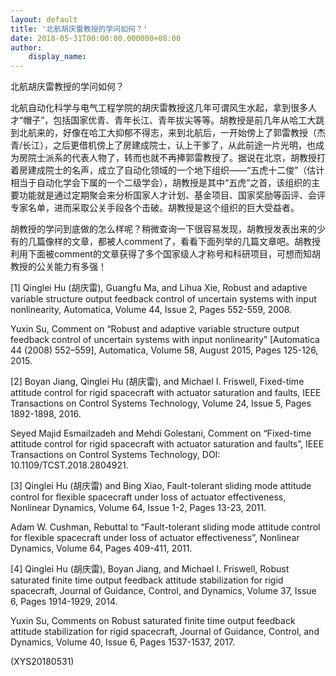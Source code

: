 ```yaml
---
layout: default
title: '北航胡庆雷教授的学问如何？'
date: 2018-05-31T00:00:00.000000+08:00
author:
    display_name: 
---
```


北航胡庆雷教授的学问如何？

北航自动化科学与电气工程学院的胡庆雷教授这几年可谓风生水起，拿到很多人才“帽子”，包括国家优青、青年长江、青年拔尖等等。胡教授是前几年从哈工大跳到北航来的，好像在哈工大抑郁不得志，来到北航后，一开始傍上了郭雷教授（杰青/长江），之后更借机傍上了房建成院士，认上干爹了，从此前途一片光明，也成为房院士派系的代表人物了，转而也就不再捧郭雷教授了。据说在北京，胡教授打着房建成院士的名声，成立了自动化领域的一个地下组织——“五虎十二俊”（估计相当于自动化学会下属的一个二级学会），胡教授是其中“五虎”之首，该组织的主要功能就是通过定期聚会来分析国家人才计划、基金项目、国家奖励等函评、会评专家名单，进而采取公关手段各个击破。胡教授是这个组织的巨大受益者。

胡教授的学问到底做的怎么样呢？稍微查询一下很容易发现，胡教授发表出来的少有的几篇像样的文章，都被人comment了，看看下面列举的几篇文章吧。胡教授利用下面被comment的文章获得了多个国家级人才称号和科研项目，可想而知胡教授的公关能力有多强！

[1]     Qinglei Hu (胡庆雷), Guangfu Ma, and Lihua Xie, Robust and adaptive variable structure output feedback control of uncertain systems with input nonlinearity, Automatica, Volume 44, Issue 2, Pages 552-559, 2008.

Yuxin Su, Comment on “Robust and adaptive variable structure output feedback control of uncertain systems with input nonlinearity” [Automatica 44 (2008) 552–559], Automatica, Volume 58, August 2015, Pages 125-126, 2015.

[2]    Boyan Jiang, Qinglei Hu (胡庆雷), and Michael I. Friswell, Fixed-time attitude control for rigid spacecraft with actuator saturation and faults, IEEE Transactions on Control Systems Technology, Volume 24, Issue 5, Pages 1892-1898, 2016.

Seyed Majid Esmailzadeh and Mehdi Golestani, Comment on “Fixed-time attitude control for rigid spacecraft with actuator saturation and faults”, IEEE Transactions on Control Systems Technology, DOI: 10.1109/TCST.2018.2804921.

[3]     Qinglei Hu (胡庆雷) and Bing Xiao, Fault-tolerant sliding mode attitude control for flexible spacecraft under loss of actuator effectiveness, Nonlinear Dynamics, Volume 64, Issue 1-2, Pages 13-23, 2011.

Adam W. Cushman, Rebuttal to “Fault-tolerant sliding mode attitude control for flexible spacecraft under loss of actuator effectiveness”, Nonlinear Dynamics, Volume 64, Pages 409-411, 2011.

[4]    Qinglei Hu (胡庆雷), Boyan Jiang, and Michael I. Friswell, Robust saturated finite time output feedback attitude stabilization for rigid spacecraft, Journal of Guidance, Control, and Dynamics, Volume 37, Issue 6, Pages 1914-1929, 2014.

Yuxin Su, Comments on Robust saturated finite time output feedback attitude stabilization for rigid spacecraft, Journal of Guidance, Control, and Dynamics, Volume 40, Issue 6, Pages 1537-1537, 2017.

(XYS20180531)

